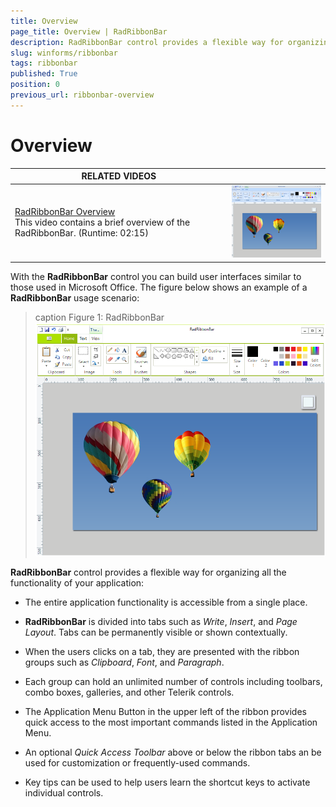 ```yaml
---
title: Overview
page_title: Overview | RadRibbonBar
description: RadRibbonBar control provides a flexible way for organizing all the functionality of your application.
slug: winforms/ribbonbar
tags: ribbonbar
published: True
position: 0
previous_url: ribbonbar-overview
---
```


# Overview

| RELATED VIDEOS |  |
| ------ | ------ |
|[RadRibbonBar Overview](http://tv.telerik.com/watch/winforms/radribbonbar/radribbonbar-overview)<br>This video contains a brief overview of the RadRibbonBar. (Runtime: 02:15)|![overview-video 001](images/ribbonbar-overview001.png)|

With the __RadRibbonBar__ control you can build user interfaces similar to those used in Microsoft Office. The figure below shows an example of a __RadRibbonBar__ usage scenario: 

>caption Figure 1: RadRibbonBar
![ribbonbar-overview 001](images/ribbonbar-overview002.png)

__RadRibbonBar__ control provides a flexible way for organizing all the functionality of your application:
        
* The entire application functionality is accessible from a single place.

* __RadRibbonBar__ is divided into tabs such as *Write*, *Insert*, and *Page Layout*. Tabs can be permanently visible or shown contextually.

* When the users clicks on a tab, they are presented with the ribbon groups such as *Clipboard*, *Font*, and *Paragraph*.

* Each group can hold an unlimited number of controls including toolbars, combo boxes, galleries, and other Telerik controls.

* The Application Menu Button in the upper left of the ribbon provides quick access to the most important commands listed in the Application Menu.

* An optional *Quick Access Toolbar* above or below the ribbon tabs an be used for customization or frequently-used commands.

* Key tips can be used to help users learn the shortcut keys to activate individual controls.
